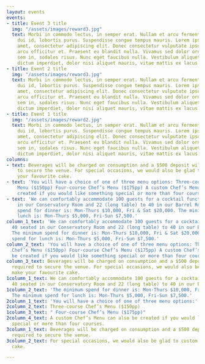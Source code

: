 ```yaml
---
layout: events
events:
- title: Event 3 title
  img: "/assets/images/reward3.jpg"
  text: Morbi in commodo lectus, in semper erat. Nullam et arcu fermentum, condimentum
    dui id, lobortis purus. Suspendisse congue tempus mauris. Lorem ipsum dolor sit
    amet, consectetur adipiscing elit. Donec consectetur vulputate ipsum, eget dignissim
    arcu efficitur et. Praesent eu blandit nulla. Vivamus sed dolor ornare, mattis
    sem in, sodales risus. Nunc eget faucibus nulla. Vestibulum aliquet, tortor eget
    dictum imperdiet, dolor nisi aliquet mauris, vitae mattis ex lacus sit amet nibh.
- title: Event 2 title
  img: "/assets/images/reward3.jpg"
  text: Morbi in commodo lectus, in semper erat. Nullam et arcu fermentum, condimentum
    dui id, lobortis purus. Suspendisse congue tempus mauris. Lorem ipsum dolor sit
    amet, consectetur adipiscing elit. Donec consectetur vulputate ipsum, eget dignissim
    arcu efficitur et. Praesent eu blandit nulla. Vivamus sed dolor ornare, mattis
    sem in, sodales risus. Nunc eget faucibus nulla. Vestibulum aliquet, tortor eget
    dictum imperdiet, dolor nisi aliquet mauris, vitae mattis ex lacus sit amet nibh.
- title: Event 1 title
  img: "/assets/images/reward2.jpg"
  text: Morbi in commodo lectus, in semper erat. Nullam et arcu fermentum, condimentum
    dui id, lobortis purus. Suspendisse congue tempus mauris. Lorem ipsum dolor sit
    amet, consectetur adipiscing elit. Donec consectetur vulputate ipsum, eget dignissim
    arcu efficitur et. Praesent eu blandit nulla. Vivamus sed dolor ornare, mattis
    sem in, sodales risus. Nunc eget faucibus nulla. Vestibulum aliquet, tortor eget
    dictum imperdiet, dolor nisi aliquet mauris, vitae mattis ex lacus sit amet nibh.
columns:
- text: Beverages will be charged on consumption and a $500 deposit will be required
    to secure the venue. For special occasions, we would also be glad to custom make
    your favourite cake.
- text: 'You will have a choice of one of three menu options: Three-course Chef’s
    Menu ($150pp) Four-course Chef’s Menu ($175pp) A custom Chef’s Menu can also be
    created if you would like something special or more than four courses.'
- text: 'We can comfortably accommodate 100 guests for a cocktail function, 40 seated
    in our Conservatory Room and 22 (long table) to 40 in our Barrel Room. The minimum
    spend for dinner is: Mon-Thurs $10,000, Fri & Sat $20,000. The minimum spend for
    lunch is: Mon-Thurs $5,000, Fri-Sun $7,500.'
column_1_text: 'We can comfortably accommodate 100 guests for a cocktail function,
  40 seated in our Conservatory Room and 22 (long table) to 40 in our Barrel Room.
  The minimum spend for dinner is: Mon-Thurs $10,000, Fri & Sat $20,000. The minimum
  spend for lunch is: Mon-Thurs $5,000, Fri-Sun $7,500.'
column_2_text: 'You will have a choice of one of three menu options: Three-course
  Chef’s Menu ($150pp) Four-course Chef’s Menu ($175pp) A custom Chef’s Menu can also
  be created if you would like something special or more than four courses.'
column_3_text: Beverages will be charged on consumption and a $500 deposit will be
  required to secure the venue. For special occasions, we would also be glad to custom
  make your favourite cake.
1column_1_text: We can comfortably accommodate 100 guests for a cocktail function,
  40 seated in our Conservatory Room and 22 (long table) to 40 in our Barrel Room.
1column_2_text: 'The minimum spend for dinner is: Mon-Thurs $10,000, Fri & Sat $20,000.
  The minimum spend for lunch is: Mon-Thurs $5,000, Fri-Sun $7,500.'
2column_1_text: 'You will have a choice of one of three menu options:'
2column_2_text: Three-course Chef’s Menu ($150pp)
1column_3_text: " Four-course Chef’s Menu ($175pp)"
2column_4_text: A custom Chef’s Menu can also be created if you would like something
  special or more than four courses.
3column_1_text: Beverages will be charged on consumption and a $500 deposit will be
  required to secure the venue.
3column_2_text: For special occasions, we would also be glad to custom make your favourite
  cake.

---
```


